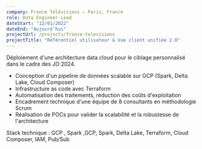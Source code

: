 ```yaml
---
company: France Télévisions – Paris, France
role: Data Engineer Lead
dateStart: "12/01/2022"
dateEnd: "Aujourd'hui"
projectUrl: /projects/france-televisions
projectTitle: "Référentiel utilisateur & Vue client unifiée 2.0"
---
```


Déploiement d'une architecture data cloud pour le ciblage personnalisé dans le cadre des JO 2024.
*   Conception d'un pipeline de données scalable sur GCP (Spark, Delta Lake, Cloud Composer)
*   Infrastructure as code avec Terraform
*   Automatisation des traitements, réduction des coûts d'exploitation
*   Encadrement technique d'une équipe de 8 consultants en méthodologie Scrum
*   Réalisation de POCs pour valider la scalabilité et la robustesse de l'architecture

Stack technique : GCP , Spark ,GCP, Spark, Delta Lake, Terraform, Cloud Composer, IAM, Pub/Sub